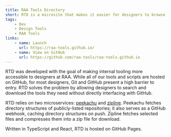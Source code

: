 ```yaml
---
title: RAA Tools Directory
short: RTD is a microsite that makes it easier for designers to browse through, search, and download all available scripts and internal design tools. Scripts are listed by repository, typically categorized by language.
tags: 
    - Dev
    - Design Tools
    - RAA Tools
links: 
    - name: Launch
      url: https://raa-tools.github.io/
    - name: View on GitHub
      url: https://github.com/raa-tools/raa-tools.github.io
---
```


RTD was developed with the goal of making internal tooling more accessible to designers at RAA. While all of our tools and scripts are hosted on GitHub, for most designers, Git and GitHub present a high barrier to entry. RTD solves the problem by allowing designers to search and download the tools they need without directly interfacing with GitHub.

RTD relies on two microservices: [peekachu](https://github.com/raa-tools/peekachu) and [zipline](https://github.com/raa-tools/zipline). Peekachu fetches directory structures of publicly-listed repositories; it also serves as a GitHub webhook, caching directory structures on push. Zipline fetches selected files and compresses them into a zip file for download.

Written in TypeScript and React, RTD is hosted on GitHub Pages.
